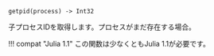 ```
getpid(process) -> Int32
```

子プロセスIDを取得します。プロセスがまだ存在する場合。

!!! compat "Julia 1.1"
    この関数は少なくともJulia 1.1が必要です。

